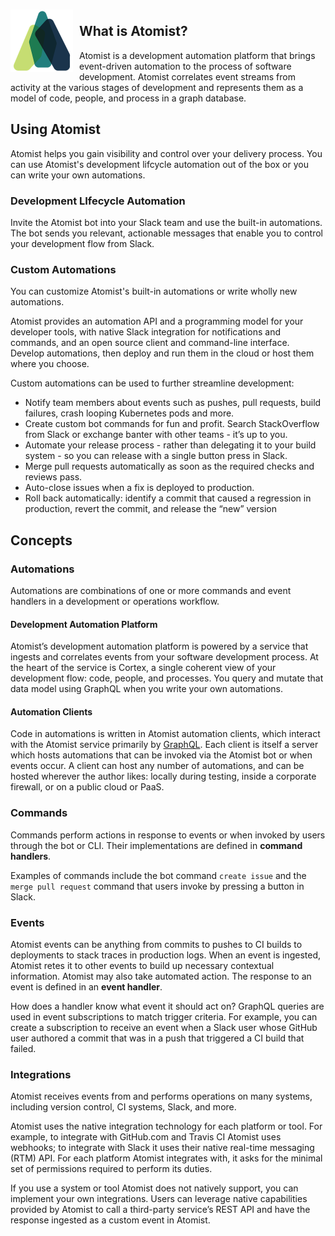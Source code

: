 <img style="float:left; margin-top:7px; margin-right:10px; margin-bottom:10px; margin-left:0px;" src="img/atomist-logo.png" height="100px" width="100px" alt="Atomist logo"/>

## What is Atomist?

Atomist is a development automation platform that brings event-driven automation to the process of software development. Atomist correlates event streams from activity at the various stages of development and represents them as a model of code, people, and process in a graph database. 

## Using Atomist
Atomist helps you gain visibility and control over your delivery process. You can use Atomist's development lifcycle automation out of the box or you can write your own automations.

### Development LIfecycle Automation

Invite the Atomist bot into your Slack team and use the built-in automations. The bot sends you relevant, actionable messages that enable you to control your development flow from Slack.

### Custom Automations

You can customize Atomist's built-in automations or write wholly new automations. 

Atomist provides an automation API and a programming model for your developer tools, with native Slack integration for notifications and commands, and an open source client and command-line interface. Develop automations, then deploy and run them in the cloud or host them where you choose.


Custom automations can be used to further streamline development:

- Notify team members about events such as pushes, pull requests, build failures, crash looping Kubernetes pods and more. 
- Create custom bot commands for fun and profit. Search StackOverflow from Slack or exchange banter with other teams - it’s up to you. 
- Automate your release process - rather than delegating it to your build system - so you can release with a single button press in Slack.
- Merge pull requests automatically as soon as the required checks and reviews pass.
- Auto-close issues when a fix is deployed to production.
- Roll back automatically: identify a commit that caused a regression in production, revert the commit, and release the “new” version

## Concepts

### Automations

Automations are combinations of one or more commands and event handlers in a development or operations workflow. 

#### Development Automation Platform

Atomist’s development automation platform is powered by a service that ingests and correlates events from your software development process. At the heart of the service is Cortex, a single coherent view of your development flow: code, people, and processes. You query and mutate that data model using GraphQL when you write your own automations.

#### Automation Clients

Code in automations is written in Atomist automation clients, which interact with the Atomist service primarily by [GraphQL][graphql]. Each client is itself a server which hosts automations that can be invoked via the Atomist bot or when events occur. A client can host any number of automations, and can be hosted wherever the author likes: locally during testing, inside a corporate firewall, or on a public cloud or PaaS.

[graphql]: http://graphql.org/ (GraphQL)

### Commands

Commands perform actions in response to events or when invoked by users through the bot or CLI. Their implementations are defined in **command handlers**. 

Examples of commands include the bot command `create issue` and the `merge pull request` command that users invoke by pressing a button in Slack. 


### Events

Atomist events can be anything from commits to pushes to CI builds to deployments to stack traces in production logs. When an event is ingested, Atomist retes it to other events to build up necessary contextual information. Atomist may also take automated action. The response to an event is defined in an **event handler**.

How does a handler know what event it should act on? GraphQL queries are used in event subscriptions to match trigger criteria. For example, you can create a subscription to receive an event when a Slack user whose GitHub user authored a commit that was in a push that triggered a CI build that failed.

### Integrations

Atomist receives events from and performs operations on many systems, including  version control, CI systems, Slack, and more. 

Atomist uses the native integration technology for each platform or tool. For example, to integrate with GitHub.com and Travis CI Atomist uses webhooks; to integrate with Slack it uses their native real-time messaging (RTM) API. For each platform Atomist integrates with, it asks for the minimal set of permissions required to perform its duties.

If you use a system or tool Atomist does not natively support, you can implement your own integrations. Users can leverage native capabilities provided by Atomist to call a third-party service’s REST API and have the response ingested as a custom event in Atomist.


